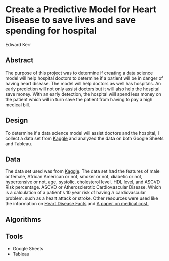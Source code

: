 # Create a Predictive Model for Heart Disease to save lives and save spending for hospital
Edward Kerr
<br>
## Abstract
The purpose of this project was to determine if creating a data science model will help hospital doctors to determine if a patient will be in danger of having heart disease. The model will help doctors as well has hospitals. An early prediction will not only assist doctors but it will also help the hospital save money. With an early detection, the hospital will spend less money on the patient which will in turn save the patient from having to pay a high medical bill.

## Design
To determine if a data science model will assist doctors and the hospital, I collect a data set from [Kaggle](https://www.kaggle.com/mokar2001/ascvd-heart-risk) and analyzed the data on both Google Sheets and Tableau. 

## Data
The data set used was from [Kaggle](https://www.kaggle.com/mokar2001/ascvd-heart-risk). The data set had the features of male or female, African American or not, smoker or not, diabetic or not, hypertensive or not, age, systolic, cholesterol level, HDL level, and ASCVD Risk percentage. ASCVD or Atherosclerotic Cardiovascular Disease. Which is a calculation of a patient's 10 year risk of having a cardiovascular problem. such as a heart attack or stroke. Other resources were used like the information on [Heart Disease Facts](https://www.cdc.gov/heartdisease/facts.htm) and [A paper on medical cost.](https://link.springer.com/article/10.1007/s40273-020-00952-0#Fig2)
## Algorithms

## Tools
- Google Sheets
- Tableau
